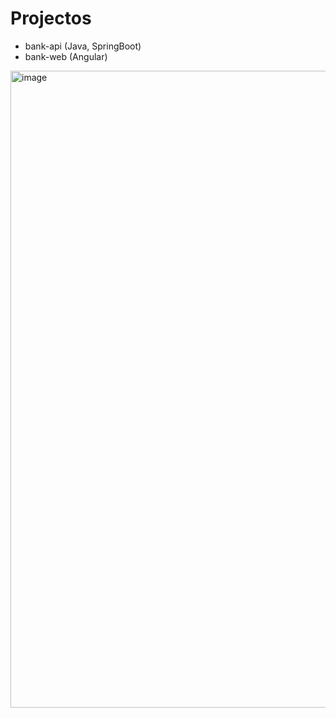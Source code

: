 
# Projectos

- bank-api (Java, SpringBoot)
- bank-web (Angular)

<img width="1019" alt="image" src="https://github.com/SergioEstebanPi/bank-project/assets/17394456/7ba4a8eb-30a7-4995-8c69-47873f895181">
